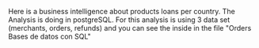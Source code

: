 Here is a business intelligence about products loans per country.
The Analysis is doing in postgreSQL.
For this analysis is using 3 data set (merchants, orders, refunds) and you can see the inside in the file "Orders Bases de datos con SQL"
